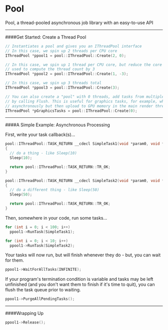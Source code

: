 # Pool
Pool, a thread-pooled asynchronous job library with an easy-to-use API


****

####Get Started: Create a Thread Pool

```C++
// Instantiates a pool and gives you an IThreadPool interface
// In this case, we spin up 2 threads per CPU core
IThreadPool *ppool1 = pool::IThreadPool::Create(2, 0);

// In this case, we spin up 1 thread per CPU core, but reduce the core count
// used to compute the thread count by 3
IThreadPool *ppool2 = pool::IThreadPool::Create(1, -3);

// In this case, we spin up 3 threads total
IThreadPool *ppool3 = pool::IThreadPool::Create(3);

// You can also create a "pool" with 0 threads, add tasks from multiple threads, then execute them all on a single thread later
// by calling Flush. This is useful for graphics tasks, for example, where you may want to load texture or geometry data
// asynchronously but then upload to GPU memory in the main render thread.
IThreadPool *pGraphicsTasks = pool::IThreadPool::Create(0);
```


****

####A Simple Example: Asynchronous Processing

First, write your task callback(s)...
```C++
pool::IThreadPool::TASK_RETURN __cdecl SimpleTask1(void *param0, void *param1, size_t task_number)
{
  // do a thing - like Sleep(10)
  Sleep(10);

  return pool::IThreadPool::TASK_RETURN::TR_OK;
}

pool::IThreadPool::TASK_RETURN __cdecl SimpleTask2(void *param0, void *param1, size_t task_number)
{
  // do a different thing - like Sleep(50)
  Sleep(50);

  return pool::IThreadPool::TASK_RETURN::TR_OK;
}
```

Then, somewhere in your code, run some tasks...
```C++
for (int i = 0; i < 100; i++)
  ppool1->RunTask(SimpleTask1);

for (int i = 0; i < 10; i++)
  ppool1->RunTask(SimpleTask2);
```

Your tasks will now run, but will finish whenever they do - but, you can wait for them.
```C++
ppool1->WaitForAllTasks(INFINITE);
```

If your program's termination condition is variable and tasks may be left unfinished (and you don't want them to finish if it's time to quit), you can flush the task queue prior to waiting.
```C++
ppool1->PurgeAllPendingTasks();
```


****

####Wrapping Up

```C++
ppool1->Release();
```

